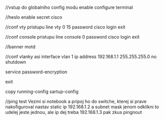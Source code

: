 //vstup do globalniho config modu
enable
configure terminal

//heslo
enable secret cisco 

//conf vty pristupu
line vty 0 15 
password cisco
login
exit

//conf console pristupu
line console 0
password cisco
login
exit

//banner motd

//conf vlanky asi
interface vlan 1
ip address 192.168.1.1 255.255.255.0
no shutdown

service password-encryption

exit

copy running-config sartup-config

//ping test
Vezmi si notebook a pripoj ho do switche, kterej si prave nakofiguroval
nastav static ip 192.168.1.2 a subnet mask jenom odklikni
to udelej jeste jednou, ale ip dej treba 192.168.1.3
pak zkus pingnout
